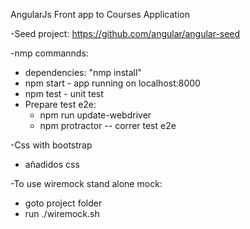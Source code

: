 AngularJs Front app to Courses Application

-Seed project: https://github.com/angular/angular-seed

-nmp commannds:
  - dependencies: "nmp install"
  - npm start - app running on localhost:8000
  - npm test  - unit test
  - Prepare test e2e:
      - npm run update-webdriver
      - npm protractor -- correr test e2e

-Css with bootstrap
  - añadidos css

-To use wiremock stand alone mock:
  - goto project folder
  - run ./wiremock.sh
